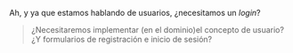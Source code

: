 Ah, y ya que estamos hablando de usuarios, ¿necesitamos un _login_? 

> ¿Necesitaremos implementar (en el dominio)el concepto de usuario? ¿Y formularios de registración e inicio de sesión?